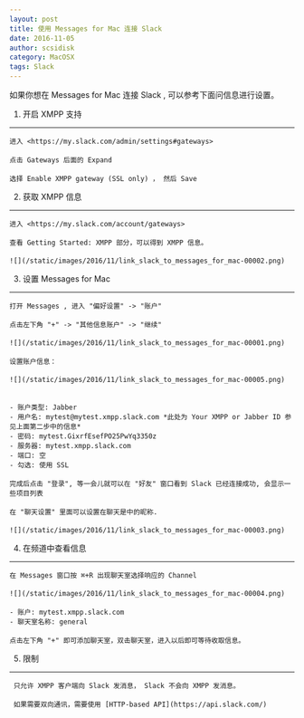 ```yaml
---
layout: post
title: 使用 Messages for Mac 连接 Slack
date: 2016-11-05
author: scsidisk
category: MacOSX
tags: Slack
---
```


如果你想在 Messages for Mac 连接 Slack , 可以参考下面问信息进行设置。

1. 开启 XMPP 支持
-----------------

    进入 <https://my.slack.com/admin/settings#gateways>

    点击 Gateways 后面的 Expand

    选择 Enable XMPP gateway (SSL only) ， 然后 Save

2. 获取 XMPP 信息
-----------------

    进入 <https://my.slack.com/account/gateways>

    查看 Getting Started: XMPP 部分，可以得到 XMPP 信息。

    ![](/static/images/2016/11/link_slack_to_messages_for_mac-00002.png)


3. 设置 Messages for Mac
------------------------

    打开 Messages , 进入 "偏好设置" -> "账户"

    点击左下角 "+" -> "其他信息账户" -> "继续"

    ![](/static/images/2016/11/link_slack_to_messages_for_mac-00001.png)

    设置账户信息：

    ![](/static/images/2016/11/link_slack_to_messages_for_mac-00005.png)


    - 账户类型: Jabber
    - 用户名: mytest@mytest.xmpp.slack.com *此处为 Your XMPP or Jabber ID 参见上面第二步中的信息*
    - 密码: mytest.GixrfEsefPO25PwYq3350z
    - 服务器: mytest.xmpp.slack.com
    - 端口: 空
    - 勾选: 使用 SSL

    完成后点击 "登录", 等一会儿就可以在 "好友" 窗口看到 Slack 已经连接成功, 会显示一些项目列表

    在 "聊天设置" 里面可以设置在聊天是中的昵称.

    ![](/static/images/2016/11/link_slack_to_messages_for_mac-00003.png)

4. 在频道中查看信息
-----------------

    在 Messages 窗口按 ⌘+R 出现聊天室选择响应的 Channel

    ![](/static/images/2016/11/link_slack_to_messages_for_mac-00004.png)

    - 账户: mytest.xmpp.slack.com
    - 聊天室名称: general

    点击左下角 "+" 即可添加聊天室，双击聊天室，进入以后即可等待收取信息。

5. 限制
---------

     只允许 XMPP 客户端向 Slack 发消息， Slack 不会向 XMPP 发消息。

     如果需要双向通讯，需要使用 [HTTP-based API](https://api.slack.com/)
